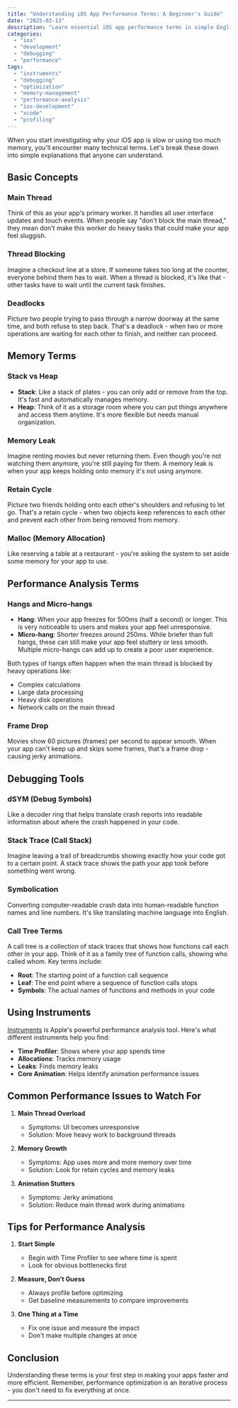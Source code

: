 ```yaml
---
title: "Understanding iOS App Performance Terms: A Beginner's Guide"
date: "2025-03-13"
description: "Learn essential iOS app performance terms in simple English. Understand concepts like main thread, memory leaks, stack traces, and more to help you debug and optimize your iOS apps effectively."
categories: 
  - "ios"
  - "development"
  - "debugging"
  - "performance"
tags: 
  - "instruments"
  - "debugging"
  - "optimization"
  - "memory-management"
  - "performance-analysis"
  - "ios-development"
  - "xcode"
  - "profiling"
---
```


When you start investigating why your iOS app is slow or using too much memory, you'll encounter many technical terms. Let's break these down into simple explanations that anyone can understand.

## Basic Concepts

### Main Thread
Think of this as your app's primary worker. It handles all user interface updates and touch events. When people say "don't block the main thread," they mean don't make this worker do heavy tasks that could make your app feel sluggish.

### Thread Blocking
Imagine a checkout line at a store. If someone takes too long at the counter, everyone behind them has to wait. When a thread is blocked, it's like that - other tasks have to wait until the current task finishes.

### Deadlocks
Picture two people trying to pass through a narrow doorway at the same time, and both refuse to step back. That's a deadlock - when two or more operations are waiting for each other to finish, and neither can proceed.

## Memory Terms

### Stack vs Heap
- **Stack**: Like a stack of plates - you can only add or remove from the top. It's fast and automatically manages memory.
- **Heap**: Think of it as a storage room where you can put things anywhere and access them anytime. It's more flexible but needs manual organization.

### Memory Leak
Imagine renting movies but never returning them. Even though you're not watching them anymore, you're still paying for them. A memory leak is when your app keeps holding onto memory it's not using anymore.

### Retain Cycle
Picture two friends holding onto each other's shoulders and refusing to let go. That's a retain cycle - when two objects keep references to each other and prevent each other from being removed from memory.

### Malloc (Memory Allocation)
Like reserving a table at a restaurant - you're asking the system to set aside some memory for your app to use.

## Performance Analysis Terms

### Hangs and Micro-hangs
- **Hang**: When your app freezes for 500ms (half a second) or longer. This is very noticeable to users and makes your app feel unresponsive.
- **Micro-hang**: Shorter freezes around 250ms. While briefer than full hangs, these can still make your app feel stuttery or less smooth. Multiple micro-hangs can add up to create a poor user experience.

Both types of hangs often happen when the main thread is blocked by heavy operations like:
- Complex calculations
- Large data processing
- Heavy disk operations
- Network calls on the main thread

### Frame Drop
Movies show 60 pictures (frames) per second to appear smooth. When your app can't keep up and skips some frames, that's a frame drop - causing jerky animations.

## Debugging Tools

### dSYM (Debug Symbols)
Like a decoder ring that helps translate crash reports into readable information about where the crash happened in your code.

### Stack Trace (Call Stack)
Imagine leaving a trail of breadcrumbs showing exactly how your code got to a certain point. A stack trace shows the path your app took before something went wrong.

### Symbolication
Converting computer-readable crash data into human-readable function names and line numbers. It's like translating machine language into English.

### Call Tree Terms
A call tree is a collection of stack traces that shows how functions call each other in your app. Think of it as a family tree of function calls, showing who called whom. Key terms include:

- **Root**: The starting point of a function call sequence
- **Leaf**: The end point where a sequence of function calls stops
- **Symbols**: The actual names of functions and methods in your code

## Using Instruments

[Instruments](https://developer.apple.com/tutorials/instruments) is Apple's powerful performance analysis tool. Here's what different instruments help you find:

- **Time Profiler**: Shows where your app spends time
- **Allocations**: Tracks memory usage
- **Leaks**: Finds memory leaks
- **Core Animation**: Helps identify animation performance issues

## Common Performance Issues to Watch For

1. **Main Thread Overload**
   - Symptoms: UI becomes unresponsive
   - Solution: Move heavy work to background threads

2. **Memory Growth**
   - Symptoms: App uses more and more memory over time
   - Solution: Look for retain cycles and memory leaks

3. **Animation Stutters**
   - Symptoms: Jerky animations
   - Solution: Reduce main thread work during animations

## Tips for Performance Analysis

1. **Start Simple**
   - Begin with Time Profiler to see where time is spent
   - Look for obvious bottlenecks first

2. **Measure, Don't Guess**
   - Always profile before optimizing
   - Get baseline measurements to compare improvements

3. **One Thing at a Time**
   - Fix one issue and measure the impact
   - Don't make multiple changes at once

## Conclusion

Understanding these terms is your first step in making your apps faster and more efficient. Remember, performance optimization is an iterative process - you don't need to fix everything at once.

---

